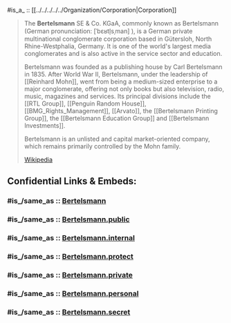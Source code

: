 

#is_a_ :: [[../../../../../Organization/Corporation|Corporation]] 


> The **Bertelsmann** SE & Co. KGaA, commonly known as Bertelsmann 
> (German pronunciation: [ˈbɛʁtl̩sˌman] ), is a German private multinational conglomerate corporation 
> based in Gütersloh, North Rhine-Westphalia, Germany. 
> It is one of the world's largest media conglomerates 
> and is also active in the service sector and education.
>
> Bertelsmann was founded as a publishing house by Carl Bertelsmann in 1835. 
> After World War II, Bertelsmann, under the leadership of [[Reinhard Mohn]], 
> went from being a medium-sized enterprise to a major conglomerate, 
> offering not only books but also television, radio, music, magazines and services. 
> Its principal divisions include the [[RTL Group]], [[Penguin Random House]], [[BMG_Rights_Management]], [[Arvato]], 
> the [[Bertelsmann Printing Group]], the [[Bertelsmann Education Group]] and [[Bertelsmann Investments]].
>
> Bertelsmann is an unlisted and capital market-oriented company, 
> which remains primarily controlled by the Mohn family.
>
> [Wikipedia](https://en.wikipedia.org/wiki/Bertelsmann)


## Confidential Links & Embeds: 

### #is_/same_as :: [Bertelsmann](Bertelsmann.md) 

### #is_/same_as :: [Bertelsmann.public](/_public/Society/Communication/Media/Book/Publisher/Bertelsmann.public.md) 

### #is_/same_as :: [Bertelsmann.internal](/_internal/Society/Communication/Media/Book/Publisher/Bertelsmann.internal.md) 

### #is_/same_as :: [Bertelsmann.protect](/_protect/Society/Communication/Media/Book/Publisher/Bertelsmann.protect.md) 

### #is_/same_as :: [Bertelsmann.private](/_private/Society/Communication/Media/Book/Publisher/Bertelsmann.private.md) 

### #is_/same_as :: [Bertelsmann.personal](/_personal/Society/Communication/Media/Book/Publisher/Bertelsmann.personal.md) 

### #is_/same_as :: [Bertelsmann.secret](/_secret/Society/Communication/Media/Book/Publisher/Bertelsmann.secret.md)


